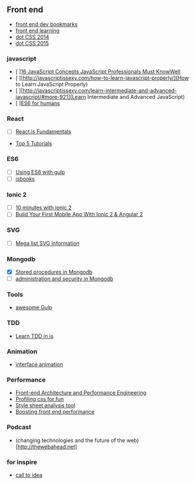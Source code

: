 ## Front end
- [front end dev bookmarks](https://github.com/dypsilon/frontend-dev-bookmarks)
- [front end learning](https://ishadeed.com/article/learning-front-end/)
- [dot CSS 2014](http://www.thedotpost.com/conference/dotcss-2014)
- [dot CSS 2015](http://www.thedotpost.com/conference/dotcss-2015)
### javascript
- [ ][16 JavaScript Concepts JavaScript Professionals Must KnowWell](http://javascriptissexy.com/16-javascript-concepts-you-must-know-well/)
- [ ][http://javascriptissexy.com/how-to-learn-javascript-properly/](How to Learn JavaScript Properly)
- [ ][http://javascriptissexy.com/learn-intermediate-and-advanced-javascript/#more-921](Learn Intermediate and Advanced JavaScript)
- [ ][ES6 for humans](https://github.com/metagrover/ES6-for-humans)
### React
- [ ] [React.js Fundamentals](http://courses.reactjsprogram.com/courses/reactjsfundamentals)
- [Top 5 Tutorials](http://andrewhfarmer.com/getting-started-tutorials/)
### ES6
- [ ] [Using ES6 with gulp](https://markgoodyear.com/2015/06/using-es6-with-gulp/)
- [ ] [jsbooks](http://jsbooks.revolunet.com/)
### Ionic 2
- [ ] [10 minutes with ionic 2](http://blog.ionic.io/10-minutes-with-ionic-2-using-the-camera-with-ionic-native/)
- [ ] [Build Your First Mobile App With Ionic 2 & Angular 2](http://gonehybrid.com/build-your-first-mobile-app-with-ionic-2-angular-2/)

### SVG
- [ ] [Mega list SVG information](https://css-tricks.com/mega-list-svg-information/)

### Mongodb
- [x] [Stored procedures in Mongodb](http://pointbeing.net/weblog/2010/08/getting-started-with-stored-procedures-in-mongodb.html)
- [ ] [administration and security in Mongodb](http://scanlibs.com/mongodb-learn-administration-and-security-in-mongodb/)

### Tools

- [awesome Gulp](https://github.com/alferov/awesome-gulp#gulp-4-tutorials)

### TDD

- [Learn TDD in js](https://github.com/dwyl/learn-tdd)

### Animation
- [interface animation ](http://tubikstudio.com/interface-animation-the-force-of-motion/)

### Performance

- [Front-end Architecture and Performance Engineering](http://csswizardry.com/)
- [Profiling css for fun](http://perfectionkills.com/profiling-css-for-fun-and-profit-optimization-notes/)
- [Style sheet analysis tool](https://github.com/katiefenn/parker)
- [Boosting front end performance](https://css-tricks.com/case-study-boosting-front-end-performance/)

### Podcast

- (changing technologies and the future of the web)[http://thewebahead.net]

### for inspire
- [call to idea](http://www.calltoidea.com/)
